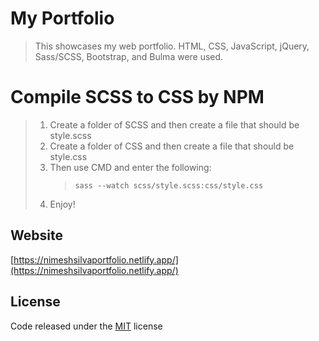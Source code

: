 <!-- @format -->

# My Portfolio

> This showcases my web portfolio. HTML, CSS, JavaScript, jQuery, Sass/SCSS, Bootstrap, and Bulma were used.

# Compile SCSS to CSS by NPM

> 1.  Create a folder of SCSS and then create a file that should be style.scss
> 2.  Create a folder of CSS and then create a file that should be style.css
> 3.  Then use CMD and enter the following:
>     >     sass --watch scss/style.scss:css/style.css
> 4.  Enjoy!

## Website

[https://nimeshsilvaportfolio.netlify.app/](https://nimeshsilvaportfolio.netlify.app/)

## License

Code released under the [MIT](https://github.com/nimeshsilva1997/Nimesh-Ryan-Silva-Portfolio/blob/master/LICENSE) license
